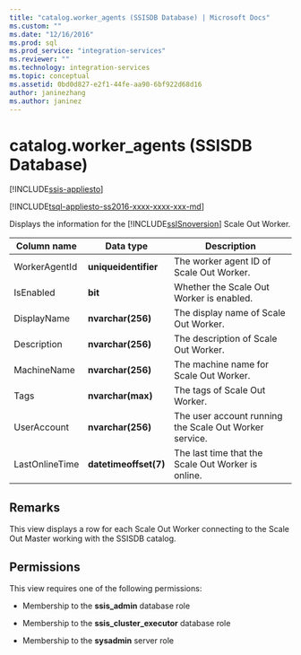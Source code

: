 ```yaml
---
title: "catalog.worker_agents (SSISDB Database) | Microsoft Docs"
ms.custom: ""
ms.date: "12/16/2016"
ms.prod: sql
ms.prod_service: "integration-services"
ms.reviewer: ""
ms.technology: integration-services
ms.topic: conceptual
ms.assetid: 0bd0d827-e2f1-44fe-aa90-6bf922d68d16
author: janinezhang
ms.author: janinez
---
```

# catalog.worker_agents (SSISDB Database)

[!INCLUDE[ssis-appliesto](../../includes/ssis-appliesto-ssvrpluslinux-asdb-asdw-xxx.md)]


[!INCLUDE[tsql-appliesto-ss2016-xxxx-xxxx-xxx-md](../../includes/tsql-appliesto-ss2016-xxxx-xxxx-xxx-md.md)]

Displays the information for the [!INCLUDE[ssISnoversion](../../includes/ssisnoversion-md.md)] Scale Out Worker.

|Column name|Data type|Description|  
|-----------------|---------------|-----------------|  
|WorkerAgentId|**uniqueidentifier**|The worker agent ID of Scale Out Worker.|
|IsEnabled|**bit**|Whether the Scale Out Worker is enabled.|
|DisplayName|**nvarchar(256)**|The display name of Scale Out Worker.|
|Description|**nvarchar(256)**|The description of Scale Out Worker.|
|MachineName|**nvarchar(256)**|The machine name for Scale Out Worker.|
|Tags|**nvarchar(max)**|The tags of Scale Out Worker.|
|UserAccount|**nvarchar(256)**|The user account running the Scale Out Worker service.|
|LastOnlineTime|**datetimeoffset(7)**|The last time that the Scale Out Worker is online.|

## Remarks
This view displays a row for each Scale Out Worker connecting to the Scale Out Master working with the SSISDB catalog.

## Permissions
This view requires one of the following permissions:

- Membership to the **ssis_admin** database role

- Membership to the **ssis_cluster_executor** database role

- Membership to the **sysadmin** server role
